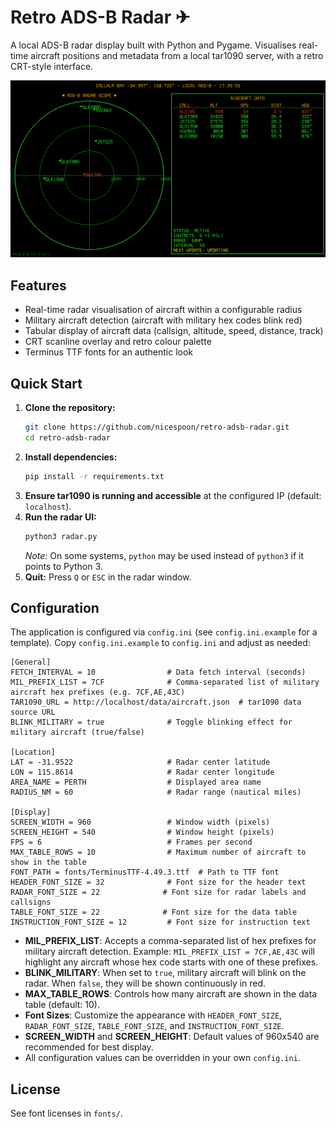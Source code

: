 # Retro ADS-B Radar ✈

A local ADS-B radar display built with Python and Pygame. Visualises real-time aircraft positions and metadata from a local tar1090 server, with a retro CRT-style interface.

![Retro ADS-B Radar Screenshot](screenshot.png)

## Features
- Real-time radar visualisation of aircraft within a configurable radius
- Military aircraft detection (aircraft with military hex codes blink red)
- Tabular display of aircraft data (callsign, altitude, speed, distance, track)
- CRT scanline overlay and retro colour palette
- Terminus TTF fonts for an authentic look

## Quick Start

1. **Clone the repository:**
   ```bash
   git clone https://github.com/nicespoon/retro-adsb-radar.git
   cd retro-adsb-radar
   ```
2. **Install dependencies:**
   ```bash
   pip install -r requirements.txt
   ```
3. **Ensure tar1090 is running and accessible** at the configured IP (default: `localhost`).
4. **Run the radar UI:**
   ```bash
   python3 radar.py
   ```
   *Note:* On some systems, `python` may be used instead of `python3` if it points to Python 3.
5. **Quit:** Press `Q` or `ESC` in the radar window.

## Configuration
The application is configured via `config.ini` (see `config.ini.example` for a template). Copy `config.ini.example` to `config.ini` and adjust as needed:

```
[General]
FETCH_INTERVAL = 10                # Data fetch interval (seconds)
MIL_PREFIX_LIST = 7CF              # Comma-separated list of military aircraft hex prefixes (e.g. 7CF,AE,43C)
TAR1090_URL = http://localhost/data/aircraft.json  # tar1090 data source URL
BLINK_MILITARY = true              # Toggle blinking effect for military aircraft (true/false)

[Location]
LAT = -31.9522                     # Radar center latitude
LON = 115.8614                     # Radar center longitude
AREA_NAME = PERTH                  # Displayed area name
RADIUS_NM = 60                     # Radar range (nautical miles)

[Display]
SCREEN_WIDTH = 960                 # Window width (pixels)
SCREEN_HEIGHT = 540                # Window height (pixels)
FPS = 6                            # Frames per second
MAX_TABLE_ROWS = 10                # Maximum number of aircraft to show in the table
FONT_PATH = fonts/TerminusTTF-4.49.3.ttf  # Path to TTF font
HEADER_FONT_SIZE = 32              # Font size for the header text
RADAR_FONT_SIZE = 22              # Font size for radar labels and callsigns
TABLE_FONT_SIZE = 22              # Font size for the data table
INSTRUCTION_FONT_SIZE = 12         # Font size for instruction text
```

- **MIL_PREFIX_LIST**: Accepts a comma-separated list of hex prefixes for military aircraft detection. Example: `MIL_PREFIX_LIST = 7CF,AE,43C` will highlight any aircraft whose hex code starts with one of these prefixes.
- **BLINK_MILITARY**: When set to `true`, military aircraft will blink on the radar. When `false`, they will be shown continuously in red.
- **MAX_TABLE_ROWS**: Controls how many aircraft are shown in the data table (default: 10).
- **Font Sizes**: Customize the appearance with `HEADER_FONT_SIZE`, `RADAR_FONT_SIZE`, `TABLE_FONT_SIZE`, and `INSTRUCTION_FONT_SIZE`.
- **SCREEN_WIDTH** and **SCREEN_HEIGHT**: Default values of 960x540 are recommended for best display.
- All configuration values can be overridden in your own `config.ini`.


## License
See font licenses in `fonts/`.